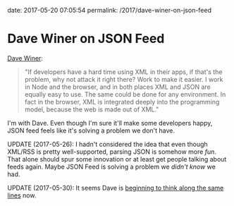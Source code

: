 date: 2017-05-20 07:05:54
permalink: /2017/dave-winer-on-json-feed

# Dave Winer on JSON Feed

[Dave Winer][1]:

> "If developers have a hard time using XML in their apps, if that's the problem, why not attack it right there? Work to make it easier. I work in Node and the browser, and in both places XML and JSON are equally easy to use. The same could be done for any environment. In fact in the browser, XML is integrated deeply into the programming model, because the web is made out of XML."

I'm with Dave. Even though I'm sure it'll make some developers happy, JSON feed feels like it's solving a problem we don't have.

UPDATE (2017-05-26): I hadn't considered the idea that even though XML/RSS is pretty well-supported, parsing JSON is somehow more _fun_. That alone should spur some innovation or at least get people talking about feeds again. Maybe JSON Feed is solving a problem we _didn't know_ we had.

UPDATE (2017-05-30): It seems Dave is [beginning to think along the same lines][2] now.

 [1]: http://scripting.com/reboot/test/v3/dave/2017/05/20.html#a010552
 [2]: http://scripting.com/2017/05/30.html#a110554
